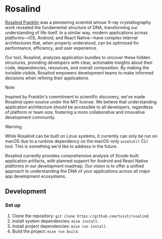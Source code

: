 # Rosalind

[Rosalind Franklin](https://en.wikipedia.org/wiki/Rosalind_Franklin) was a pioneering scientist whose X-ray crystallography work revealed the fundamental structure of DNA, transforming our understanding of life itself. In a similar way, modern applications across platforms—iOS, Android, and React Native—have complex internal architectures that, when properly understood, can be optimized for performance, efficiency, and user experience.

Our tool, Rosalind, analyzes application bundles to uncover these hidden structures, providing developers with clear, actionable insights about their code, dependencies, resources, and overall composition. By making the invisible visible, Rosalind empowers development teams to make informed decisions when refining their applications.

> [!NOTE]
> Inspired by Franklin's commitment to scientific discovery, we've made Rosalind open-source under the MIT license. We believe that understanding application architecture should be accessible to all developers, regardless of platform or team size, fostering a more collaborative and innovative development community.

> [!WARNING]
> While Rosalind can be built on Linux systems, it currently can only be run on macOS due to a runtime dependency on the macOS-only `assetutil` CLI tool. This is something we'd like to address in the future.

Rosalind currently provides comprehensive analysis of Xcode-built application artifacts, with planned support for Android and React Native platforms in our development roadmap. Our vision is to offer a unified approach to understanding the DNA of your applications across all major app development ecosystems.

## Development

### Set up

1. Clone the repository: `git clone https://github.com/tuist/rosalind`.
2. Install system dependencies: `mise install`.
3. Install project dependencies: `mise run install`.
4. Build the project: `mise run build`.
